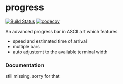 progress
==========
[![Build Status](https://travis-ci.org/cimatosa/progress.svg?branch=master)](https://travis-ci.org/cimatosa/progress)
[![codecov](https://codecov.io/gh/cimatosa/progress/branch/master/graph/badge.svg)](https://codecov.io/gh/cimatosa/progress)

An advanced progress bar in ASCII art which features
  * speed and estimated time of arrival
  * multiple bars
  * auto adjustemt to the available terminal width

### Documentation
still missing, sorry for that
